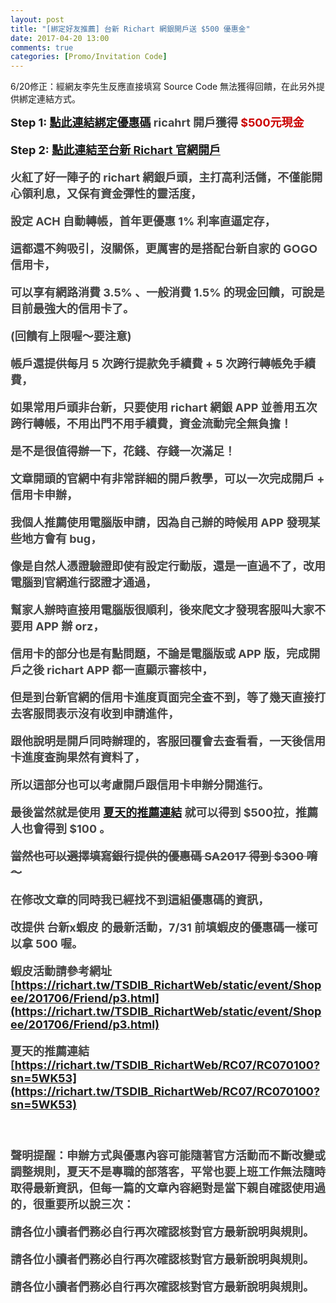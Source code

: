 ```yaml
---
layout: post
title: "[綁定好友推薦] 台新 Richart 網銀開戶送 $500 優惠金"
date: 2017-04-20 13:00
comments: true
categories: [Promo/Invitation Code]
---
```


6/20修正：經網友李先生反應直接填寫 Source Code 無法獲得回饋，在此另外提供綁定連結方式。

<strong><font size="4px">Step 1: [點此連結綁定優惠碼](https://richart.tw/TSDIB_RichartWeb/RC07/RC070100?sn=5WK53)
<font color="#444444">  ricahrt 開戶獲得 </font><font color="#CC0000">$500元現金</font>

<strong><font size="4px">Step 2: [點此連結至台新 Richart 官網開戶](https://richart.tw/TSDIB_RichartWeb/static/event/school/guide/pc.html)
<font color="#444444">

火紅了好一陣子的 richart 網銀戶頭，主打高利活儲，不僅能開心領利息，又保有資金彈性的靈活度，

設定 ACH 自動轉帳，首年更優惠 1% 利率直逼定存，

這都還不夠吸引，沒關係，更厲害的是搭配台新自家的 GOGO 信用卡，

可以享有網路消費 3.5% 、一般消費 1.5% 的現金回饋，可說是目前最強大的信用卡了。

(回饋有上限喔～要注意)

帳戶還提供每月 5 次跨行提款免手續費 + 5 次跨行轉帳免手續費，

如果常用戶頭非台新，只要使用 richart 網銀 APP 並善用五次跨行轉帳，不用出門不用手續費，資金流動完全無負擔！

是不是很值得辦一下，花錢、存錢一次滿足！

文章開頭的官網中有非常詳細的開戶教學，可以一次完成開戶 + 信用卡申辦，

我個人**推薦使用電腦版申請**，因為自己辦的時候用 APP 發現某些地方會有 bug，

像是自然人憑證驗證即使有設定行動版，還是一直過不了，改用電腦到官網進行認證才通過，

幫家人辦時直接用電腦版很順利，後來爬文才發現客服叫大家不要用 APP 辦 orz，

信用卡的部分也是有點問題，不論是電腦版或 APP 版，完成開戶之後 richart APP 都一直顯示審核中，

但是到台新官網的信用卡進度頁面完全查不到，等了幾天直接打去客服問表示沒有收到申請進件，

跟他說明是開戶同時辦理的，客服回覆會去查看看，一天後信用卡進度查詢果然有資料了，

所以這部分也可以考慮開戶跟信用卡申辦分開進行。

最後當然就是使用  [夏天的推薦連結](https://richart.tw/TSDIB_RichartWeb/RC07/RC070100?sn=5WK53) 就可以得到 $500拉，推薦人也會得到 $100 。

~~當然也可以選擇填寫銀行提供的優惠碼 SA2017 得到 $300 唷～~~

在修改文章的同時我已經找不到這組優惠碼的資訊，

改提供 台新x蝦皮 的最新活動，7/31 前填蝦皮的優惠碼一樣可以拿 500 喔。

蝦皮活動請參考網址 [https://richart.tw/TSDIB_RichartWeb/static/event/Shopee/201706/Friend/p3.html](https://richart.tw/TSDIB_RichartWeb/static/event/Shopee/201706/Friend/p3.html)

夏天的推薦連結 [https://richart.tw/TSDIB_RichartWeb/RC07/RC070100?sn=5WK53](https://richart.tw/TSDIB_RichartWeb/RC07/RC070100?sn=5WK53)

<br />

聲明提醒：申辦方式與優惠內容可能隨著官方活動而不斷改變或調整規則，夏天不是專職的部落客，平常也要上班工作無法隨時取得最新資訊，但每一篇的文章內容絕對是當下親自確認使用過的，很重要所以說三次：

請各位小讀者們務必自行再次確認核對官方最新說明與規則。

請各位小讀者們務必自行再次確認核對官方最新說明與規則。

請各位小讀者們務必自行再次確認核對官方最新說明與規則。

